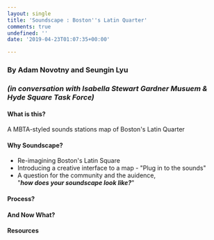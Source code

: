 ```yaml
---
layout: single
title: 'Soundscape : Boston''s Latin Quarter'
comments: true
undefined: ''
date: '2019-04-23T01:07:35+00:00'

---
```

### By Adam Novotny and Seungin Lyu

### _(in conversation with Isabella Stewart Gardner Musuem & Hyde Square Task Force)_

#### What is this?

A MBTA-styled sounds stations map of Boston's Latin Quarter 

#### Why Soundscape?

* Re-imagining Boston's Latin Square
* Introducing a creative interface to a map - "Plug in to the sounds"
* A question for the community and the auidence,   
  "**_how does your soundscape look like?_**"

#### Process?

#### And Now What?

#### Resources